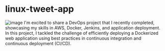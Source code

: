 # linux-tweet-app
![image](https://github.com/gautam99vishwa/simple-tweet-app/assets/103621752/63c2cee7-e743-4e1c-ab08-02b9dcf8d7d6)
I'm excited to share a DevOps project that I recently completed, showcasing my skills in AWS, Docker, Jenkins, and application deployment. In this project, I tackled the challenge of efficiently deploying a Dockerized web application using best practices in continuous integration and continuous deployment (CI/CD).
